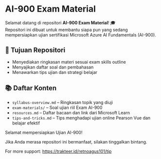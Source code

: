 # AI-900 Exam Material

Selamat datang di repositori **AI-900 Exam Material**! 🎓  
Repositori ini dibuat untuk membantu siapa pun yang sedang mempersiapkan ujian sertifikasi Microsoft Azure AI Fundamentals (AI-900).

## 🧠 Tujuan Repositori

- Menyediakan ringkasan materi sesuai exam skills outline
- Menyajikan daftar soal dan pembahasan
- Menawarkan tips ujian dan strategi belajar

## 📚 Daftar Konten

- `syllabus-overview.md` – Ringkasan topik yang diuji
- `exam-materials/` – Soal ujian riil Exam AI-900
- `resources.md` – Daftar bacaan dan link dari Microsoft Learn
- `tips-and-tricks.md` – Tips menghadapi ujian online Pearson Vue dan belajar efektif

Selamat mempersiapkan Ujian AI-900!

Jika Anda merasa repositori ini bermanfaat, silakan tinggalkan bintang.

For more support: https://trakteer.id/retnoagus101/tip
